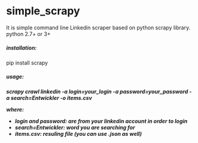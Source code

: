 # simple_scrapy
It is simple command line Linkedin scraper based on python scrapy library.
<br>python 2.7+ or 3+

<h5>installation:</h5>
pip install scrapy

<h5>usage:<h5>
scrapy crawl linkedin -a login=your_login -a password=your_password -a search=Entwickler -o items.csv

where:
<ul>
<li>login and password: are from your linkedin account in order to login</li>
<li>search=Entwickler: word you are searching for</li>
<li>items.csv: resuling file (you can use .json as well)</li>
</ul>
